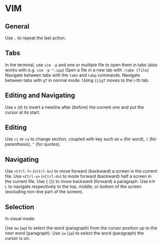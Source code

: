 VIM
===

## General
Use `.` to repeat the last action.

## Tabs
In the terminal, use `vim -p` and one or multiple file to open them in tabs (also works with e.g. `vim -p *.cpp`) 
Open a file in a new tab with `:tabe {file}`
Navigate between tabs with the `tabn` and `tabp` commands. 
Navigate between tabs with `gT` in normal mode. Using `{i}gT` moves to the i-th tab.

## Editing and Navigating
Use `o` (`O`) to insert a newline after (before) the current one and put the cursor at its start.

## Editing

Use `ci` or `ca` to change section, coupled with key such as `w` (for word), `(` (for parenthesis), `"` (for quotes).

## Navigating
Use `<Ctrl-f>` (`<Ctrl-b>`) to move forward (backward) a screen in the current file.
Use `<Ctrl-u>` (`<Ctrl-d>`) to mode forward (backward) half a screen in the current file.
Use `{` (`}`) to move backward (forward) a paragraph.
Use `H` `M` `L` to navigate respectively to the top, middle, or bottom of the screen (excluding non-line part of the screen).

## Selection
In visual mode:

Use `aw` (`ap`) to select the word (paragraph) from the cursor position up to the next word (paragraph).
Use `iw` (`ip`) to select the word (paragraph) the cursor is on.


